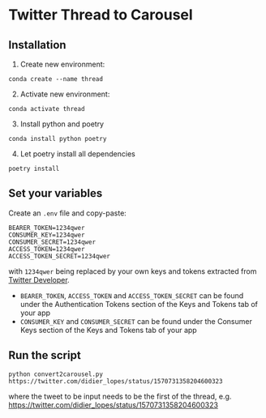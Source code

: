 # Twitter Thread to Carousel

## Installation

1. Create new environment:
```
conda create --name thread
```

2. Activate new environment:
```
conda activate thread
```

3. Install python and poetry
```
conda install python poetry
```

4. Let poetry install all dependencies
```
poetry install
```

## Set your variables

Create an `.env` file and copy-paste:
```
BEARER_TOKEN=1234qwer
CONSUMER_KEY=1234qwer
CONSUMER_SECRET=1234qwer
ACCESS_TOKEN=1234qwer
ACCESS_TOKEN_SECRET=1234qwer
```

with `1234qwer` being replaced by your own keys and tokens extracted from [Twitter Developer](https://developer.twitter.com/en/portal/projects-and-apps).

* `BEARER_TOKEN`, `ACCESS_TOKEN` and `ACCESS_TOKEN_SECRET` can be found under the Authentication Tokens section of the Keys and Tokens tab of your app
* `CONSUMER_KEY` and `CONSUMER_SECRET` can be found under the Consumer Keys section of the Keys and Tokens tab of your app

## Run the script

```
python convert2carousel.py https://twitter.com/didier_lopes/status/1570731358204600323
```

where the tweet to be input needs to be the first of the thread, e.g. https://twitter.com/didier_lopes/status/1570731358204600323

